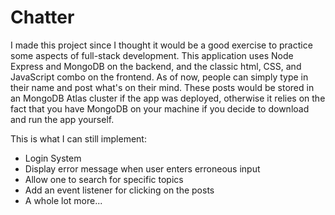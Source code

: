 # Chatter

I made this project since I thought it would be a good exercise to practice some aspects of full-stack development.
This application uses Node Express and MongoDB on the backend, and the classic html, CSS, and JavaScript combo on the frontend.
As of now, people can simply type in their name and post what's on their mind. These posts would be stored in an MongoDB Atlas cluster if the app was deployed, otherwise it relies on the fact that you have MongoDB on your machine if you decide to download and run the app yourself.

This is what I can still implement:
- Login System
- Display error message when user enters erroneous input
- Allow one to search for specific topics
- Add an event listener for clicking on the posts
- A whole lot more...

